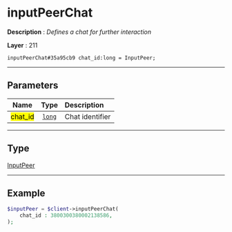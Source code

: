 # inputPeerChat

**Description** : *Defines a chat for further interaction*

**Layer** : 211

```tl
inputPeerChat#35a95cb9 chat_id:long = InputPeer;
```

---

## Parameters

| Name | Type | Description |
| :---: | :---: | :--- |
| <mark>chat_id</mark> | [`long`](type/long) | Chat identifier |

---

## Type

[InputPeer](type/InputPeer)

---

## Example

```php
$inputPeer = $client->inputPeerChat(
	chat_id : 3800300380002138586,
);
```